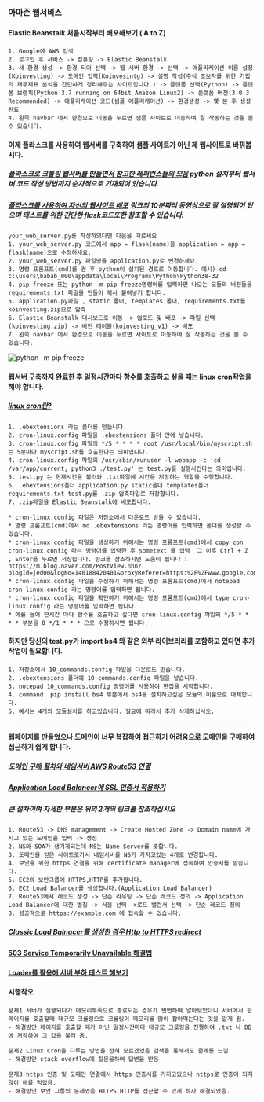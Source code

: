 ### 아마존 웹서비스
#### Elastic Beanstalk 처음시작부터 배포해보기 ( A to Z)
```
1. Google에 AWS 검색
2. 로그인 후 서비스 -> 컴퓨팅 -> Elastic Beanstalk
3. 새 환경 생성 -> 환경 티어 선택 -> 웹 서버 환경 -> 선택 -> 애플리케이션 이름 설정(Koinvesting) -> 도메인 입력(Koinvesintg) -> 설명 작성(주식 초보자를 위한 기업의 재무제표 분석을 간단하게 정리해주는 사이트입니다.) -> 플랫폼 선택(Python) -> 플랫폼 브랜치(Python 3.7 running on 64bit Amazon Linux2) -> 플랫폼 버전(3.0.3 Recommended) -> 애플리케이션 코드(샘플 애플리케이션) -> 환경생성 -> 몇 분 후 생성완료
4. 왼쪽 navbar 에서 환경으로 이동을 누르면 샘플 사이트로 이동하여 잘 작동하는 것을 볼 수 있습니다.
```
#### 이제 플라스크를 사용하여 웹서버를 구축하여 샘플 사이트가 아닌 제 웹사이트로 바꿔봅시다.
##### [플라스크로 크롤링 웹서버를 만들면서 참고한 레퍼런스들의 모음](https://github.com/Junuu/Tutorial-Flask) python 설치부터 웹서버 코드 작성 방법까지 순차적으로 기재되어 있습니다.
##### [플라스크를 사용하여 자신의 웹사이트 배포](https://www.youtube.com/watch?v=iBeOvmt-tR0) 링크의 10분짜리 동영상으로 잘 설명되어 있으며 테스트를 위한 간단한 flask코드또한 참조할 수 있습니다.
```
your_web_server.py를 작성하였다면 다음을 따르세요
1. your_web_server.py 코드에서 app = flask(name)을 application = app = flask(name)으로 수정하세요.
2. your_web_server.py 파일명을 application.py로 변경하세요.
3. 명령 프롬프트(cmd)를 켠 후 python이 설치된 경로로 이동합니다. 예시) cd c:\users\babab_000\appdata\local\Programs\Python\Python38-32
4. pip freeze 또는 python -m pip freeze명령어를 입력하면 나오는 모듈의 버젼들을 requirements.txt 파일을 만들어 복사 붙여넣기 합니다.
5. application.py파일 , static 폴더, templates 폴더, requirements.txt를 koinvesting.zip으로 압축
6. Elastic Beanstalk 대시보드로 이동 -> 업로드 및 배포 -> 파일 선택(koinvesting.zip) -> 버전 레이블(koinvesting_v1) -> 배포
7. 왼쪽 navbar 에서 환경으로 이동을 누르면 사이트로 이동하여 잘 작동하는 것을 볼 수 있습니다.
```
![python -m pip freeze](https://user-images.githubusercontent.com/37577891/88635185-58e09e00-d0f2-11ea-86c1-cfba7a8f8fdd.PNG)

#### 웹서버 구축까지 완료한 후 일정시간마다 함수를 호출하고 싶을 때는 linux cron작업을 해야 합니다.
##### [linux cron란?](https://www.cyberciti.biz/faq/define-cron-crond-and-cron-jobs/)
```
1. .ebextensions 라는 폴더를 만듭니다.
2. cron-linux.config 파일을 .ebextensions 폴더 안에 넣습니다.
3. cron-linux.config 파일의 */5 * * * * root /usr/local/bin/myscript.sh 는 5분마다 myscript.sh를 호출한다는 의미입니다.
4. cron-linux.config 파일의 /usr/sbin/runuser -l webapp -c 'cd /var/app/current; python3 ./test.py' 는 test.py를 실행시킨다는 의미입니다.
5. test.py 는 현재시간을 불러와 .txt파일에 시간을 저장하는 역할을 수행합니다.
6. .ebextensions폴더 application.py static폴더 templates폴더 requirements.txt test.py를 .zip 압축파일로 저장합니다.
7. .zip파일을 Elastic Beanstalk에 배포합니다.

* cron-linux.config 파일은 저장소에서 다운로드 받을 수 있습니다.
* 명령 프롬프트(cmd)에서 md .ebextensions 라는 명령어를 입력하면 폴더를 생성할 수 있습니다.
* cron-linux.config 파일을 생성하기 위해서는 명령 프롬프트(cmd)에서 copy con cron-linux.config 라는 명령어를 입력한 후 sometext 를 입력  그 이후 Ctrl + Z , Enter를 누르면 저장됩니다. 링크를 참조하시면 도움이 됩니다 : https://m.blog.naver.com/PostView.nhn?blogId=jed00&logNo=140188420401&proxyReferer=https:%2F%2Fwww.google.com%2F
* cron-linux.config 파일을 수정하기 위해서는 명령 프롬프트(cmd)에서 notepad cron-linux.config 라는 명령어를 입력하면 됩니다.
* cron-linux.config 파일을 확인하기 위해서는 명령 프롬프트(cmd)에서 type cron-linux.config 라는 명령어를 입력하면 됩니다.
* 예를 들어 한시간 마다 함수를 호출하고 싶다면 cron-linux.config 파일의 */5 * * * * 부분을 0 */1 * * * 으로 수정하시면 됩니다.
```
#### 하지만 당신의 test.py가 import bs4 와 같은 외부 라이브러리를 포함하고 있다면 추가 작업이 필요합니다.
```
1. 저장소에서 10_commands.config 파일을 다운로드 받습니다.
2. .ebextensions 폴더에 10_commands.config 파일을 넣습니다.
3. notepad 10_commands.config 명령어를 사용하여 편집을 시작합니다.
4. command: pip install bs4 부분에서 bs4를 설치하고싶은 모듈의 이름으로 대체합니다.
5. 예시는 4개의 모듈설치를 하고있습니다. 필요에 따라서 추가 삭제하십시오.
```
----------

#### 웹페이지를 만들었으나 도메인이 너무 복잡하여 접근하기 어려움으로 도메인을 구매하여 접근하기 쉽게 합니다.
##### [도메인 구매 절차와 네임서버 AWS Route53 연결](https://medium.com/@rlatla626/route-53%EC%9D%84-%EC%9D%B4%EC%9A%A9%ED%95%9C-%EB%8F%84%EB%A9%94%EC%9D%B8-%EC%97%B0%EA%B2%B0-f92aaeedf6ea)
##### [Application Load Balancer에 SSL 인증서 적용하기](https://velog.io/@minholee_93/AWS-ELB-SSL-%EC%9D%B8%EC%A6%9D%EC%84%9C-%EC%A0%81%EC%9A%A9%ED%95%98%EA%B8%B0-mfk4dpjrd6)
##### 큰 절차이며 자세한 부분은 위의 2개의 링크를 참조하십시오
```
1. Route53 -> DNS management -> Create Hosted Zone -> Domain name에 가지고 있는 도메인을 입력 -> 생성
2. NS와 SOA가 생기게되는데 NS는 Name Server를 뜻합니다.
3. 도메인을 얻은 사이트로가서 네임서버를 NS가 가지고있는 4개로 변경합니다.
4. 보안을 위한 https 연결을 위해 certificate manager에 접속하여 인증서를 받습니다.
5. EC2의 보안그룹에 HTTPS,HTTP를 추가합니다.
6. EC2 Load Balancer를 생성합니다.(Application Load Balancer)
7. Route53에서 레코드 생성 -> 단순 라우팅 -> 단순 레코드 정의 -> Application Load Balancer에 대한 별칭 -> 서울 선택 ->로드 밸런서 선택 -> 단순 레코드 정의
8. 성공적으로 https://example.com 에 접속할 수 있습니다.

```
##### [Classic Load Balnacer를 생성한 경우 Http to HTTPS redirect](https://www.youtube.com/watch?v=0IVwrHx1hPI)

#### [503 Service Temporarily Unavailable 해결법](https://medium.com/@degaze.film/aws-load-balancer-503-service-temporarily-unavailable-e1e91c0dfcdb)

#### [Loader를 활용해 서버 부하 테스트 해보기](https://support.loader.io/article/20-verifying-an-app)

#### 시행착오
```
문제1 서버가 실행되다가 메모리부족으로 종료되는 경우가 빈번하여 알아보았더니 서버에서 한 페이지를 호출할때 대규모 크롤링으로 크롤링이 메모리를 많이 잡아먹는다는 것을 알게 됨.
- 해결방안 페이지를 호출할 때가 아닌 일정시간마다 대규모 크롤링을 진행하여 .txt 나 DB에 저장하여 그 값을 불러 옴. 

문제2 Linux Cron을 다루는 방법을 전혀 모르겠었음 검색을 통해서도 한계를 느낌
- 해결방안 stack overflow에 질문을하여 답변을 받음

문제3 https 인증 및 도메인 연결에서 https 인증서를 가지고있으나 https로 인증이 되지않아 애를 먹었음.
- 해결방안 보안 그룹의 문제였음 HTTPS,HTTP를 접근할 수 있게 하자 해결되었음.

```

